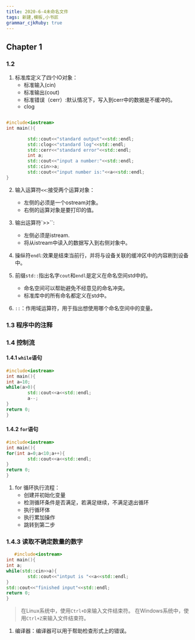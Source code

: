 ```yaml
---
title: 2020-6-4未命名文件 
tags: 新建,模板,小书匠
grammar_cjkRuby: true
---
```


## Chapter 1
### 1.2
1. 标准库定义了四个IO对象：
	* 标准输入(cin)
	* 标准输出(cout)
	* 标准错误（cerr）:默认情况下，写入到cerr中的数据是不缓冲的。
	* clog

```c++

#include<iostream>
int main(){

        std::cout<<"standard output"<<std::endl;
        std::clog<<"standard log"<<std::endl;
        std::cerr<<"standard error"<<std::endl;
        int a;
        std::cout<<"input a number:"<<std::endl;
        std::cin>>a;
        std::cout<<"input number is:"<<a<<std::endl;
}

```
2. 输入运算符`<<`:接受两个运算对象：
	* 左侧的必须是一个ostream对象。
	* 右侧的运算对象是要打印的值。
3. 输出运算符`>>``:
	* 左侧必须是istream.
	* 将从istream中读入的数据写入到右侧对象中。
3. 操纵符`endl`:效果是结束当前行，并将与设备关联的缓冲区中的内容刷到设备中。
4. 前缀`std::`指出名字`cout`和`endl`是定义在命名空间std中的。
	* 命名空间可以帮助避免不经意见的命名冲突。
	* 标准库中的所有命名都定义在std中。

5. `::`：作用域运算符，用于指出想使用哪个命名空间中的变量。

### 1.3 程序中的注释

### 1.4 控制流
#### 1.4.1 `while`语句
```cpp
#include<iostream>
int main(){
int a=10;
while(a>0){
        std::cout<<a<<std::endl;
        a--;
}
return 0;
}
```

#### 1.4.2 `for`语句
```cpp
#include<iostream>
int main(){
for(int a=0;a<10;a++){
        std::cout<<a<<std::endl;
}
return 0;
}

```
1. for 循环执行流程：
	* 创建并初始化变量
	* 检测循环条件是否满足，若满足继续，不满足退出循环
	* 执行循环体
	* 执行累加操作
	* 跳转到第二步

### 1.4.3 读取不确定数量的数字
```cpp
   #include<iostream>
int main(){
int a;
while(std::cin>>a){
        std::cout<<"intput is "<<a<<std::endl;
}
std::cout<<"finished input"<<std::endl;
return 0;
}
```
> 在Linux系统中，使用`Ctrl+D`来输入文件结束符。
> 在Windows系统中，使用`Ctrl+Z`来输入文件结束符。

1. 编译器：编译器可以用于帮助检查形式上的错误。